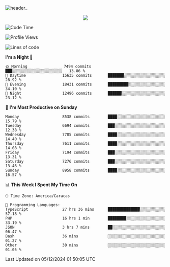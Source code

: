 ![header_](https://github.com/user-attachments/assets/4010d822-ccdc-4198-b608-18c773338d18)


<p align="center">
  <a href="http://www.github.com/thevacs">
    <img src="https://github-readme-streak-stats.herokuapp.com/?user=thevacs&stroke=ffffff&background=1c1917&ring=0891b2&fire=0891b2&currStreakNum=ffffff&currStreakLabel=0891b2&sideNums=ffffff&sideLabels=ffffff&dates=ffffff&hide_border=true" />
  </a>
</p>

<!--START_SECTION:waka-->
![Code Time](http://img.shields.io/badge/Code%20Time-3%2C186%20hrs%2047%20mins-blue)

![Profile Views](http://img.shields.io/badge/Profile%20Views-0-blue)

![Lines of code](https://img.shields.io/badge/From%20Hello%20World%20I%27ve%20Written-5.2%20million%20lines%20of%20code-blue)

**I'm a Night 🦉** 

```text
🌞 Morning                7494 commits        ███░░░░░░░░░░░░░░░░░░░░░░   13.86 % 
🌆 Daytime                15635 commits       ███████░░░░░░░░░░░░░░░░░░   28.92 % 
🌃 Evening                18431 commits       █████████░░░░░░░░░░░░░░░░   34.10 % 
🌙 Night                  12496 commits       ██████░░░░░░░░░░░░░░░░░░░   23.12 % 
```
📅 **I'm Most Productive on Sunday** 

```text
Monday                   8538 commits        ████░░░░░░░░░░░░░░░░░░░░░   15.79 % 
Tuesday                  6694 commits        ███░░░░░░░░░░░░░░░░░░░░░░   12.38 % 
Wednesday                7785 commits        ████░░░░░░░░░░░░░░░░░░░░░   14.40 % 
Thursday                 7611 commits        ████░░░░░░░░░░░░░░░░░░░░░   14.08 % 
Friday                   7194 commits        ███░░░░░░░░░░░░░░░░░░░░░░   13.31 % 
Saturday                 7276 commits        ███░░░░░░░░░░░░░░░░░░░░░░   13.46 % 
Sunday                   8958 commits        ████░░░░░░░░░░░░░░░░░░░░░   16.57 % 
```


📊 **This Week I Spent My Time On** 

```text
🕑︎ Time Zone: America/Caracas

💬 Programming Languages: 
TypeScript               27 hrs 36 mins      ██████████████░░░░░░░░░░░   57.18 % 
PHP                      16 hrs 1 min        ████████░░░░░░░░░░░░░░░░░   33.19 % 
JSON                     3 hrs 7 mins        ██░░░░░░░░░░░░░░░░░░░░░░░   06.47 % 
Bash                     36 mins             ░░░░░░░░░░░░░░░░░░░░░░░░░   01.27 % 
Other                    30 mins             ░░░░░░░░░░░░░░░░░░░░░░░░░   01.05 % 
```


 Last Updated on 05/12/2024 01:50:05 UTC
<!--END_SECTION:waka-->
